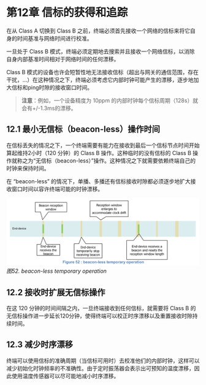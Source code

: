 # 第12章 信标的获得和追踪

在从 Class A 切换到 Class B 之前，终端必须首先接收一个网络的信标来将它自身的时间基准与网络时间进行校准。

一旦处于 Class B 模式，终端必须定期地去搜索并且接收一个网络信标，以消除自身内部基准时间相对于网络时间的任何漂移。

Class B 模式的设备也许会短暂性地无法接收信标（超出与网关的通信范围，存在干扰，...）在这种情况之下，终端必须考虑它内部时钟可能产生的漂移，逐步地加大信标和ping时隙的接收窗口时间。

> **注意**：例如，一个设备精度为 10ppm 的内部时钟每个信标周期（128s）就会有+/-1.3ms的漂移。


## 12.1 最小无信标（beacon-less）操作时间

在信标丢失的情况之下，一个终端需要有能力在接收到最后一个信标节点时间开始算起维持2小时（120 分钟）的 Class B 操作。这种临时的没有信标的 Class B 操作就称之为“无信标（beacon-less）”操作。这种情况之下就需要依赖终端自己的时钟来保持时间。

在 “beacon-less” 的情况下，单播、多播还有信标接收时隙都必须逐步地扩大接收窗口时间以容许终端可能的时钟漂移。

![](./media/15672472601639.jpg)
<i class="lora-table-name">图52. beacon-less temporary operation</i>


## 12.2 接收时扩展无信标操作

在这 120 分钟的时间间隔之内，一旦终端接收到任何信标，就需要将 Class B 的无信标操作进一步延长120分钟，使得终端可以校正时序漂移以及重置接收时隙持续时间。



## 12.3 减少时序漂移

终端可以使用信标的准确周期（当信标可用时）去校准他们的内部时钟，这样可以减少初始化时钟频率的不准确性。由于定时振荡器会表示出可预知的温度漂移，因此使用温度传感器可以尽可能地减小时序漂移。




